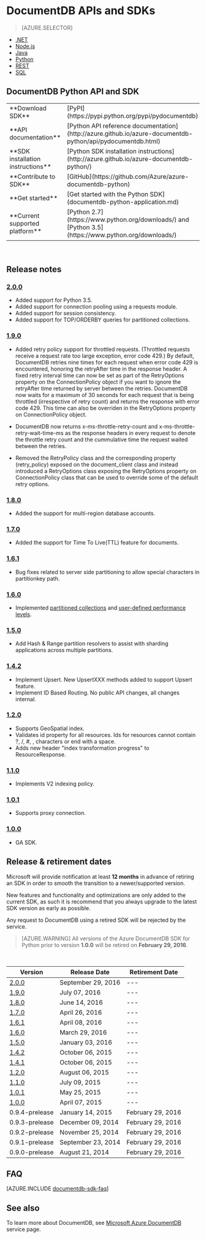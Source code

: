 <properties 
    pageTitle="DocumentDB Python API & SDK | Microsoft Azure" 
    description="Learn all about the Python API and SDK including release dates, retirement dates, and changes made between each version of the DocumentDB Python SDK." 
    services="documentdb" 
    documentationCenter="python" 
    authors="rnagpal" 
    manager="jhubbard" 
    editor="cgronlun"/>

<tags 
    ms.service="documentdb" 
    ms.workload="data-services" 
    ms.tgt_pltfrm="na" 
    ms.devlang="python" 
    ms.topic="article" 
    ms.date="09/29/2016" 
    ms.author="rnagpal"/>

# <a name="documentdb-apis-and-sdks"></a>DocumentDB APIs and SDKs

> [AZURE.SELECTOR]
- [.NET](documentdb-sdk-dotnet.md)
- [Node.js](documentdb-sdk-node.md)
- [Java](documentdb-sdk-java.md)
- [Python](documentdb-sdk-python.md)
- [REST](https://go.microsoft.com/fwlink/?LinkId=402413)
- [SQL](https://msdn.microsoft.com/library/azure/dn782250.aspx)

## <a name="documentdb-python-api-and-sdk"></a>DocumentDB Python API and SDK

<table>
<tr><td>**Download SDK**</td><td>[PyPI](https://pypi.python.org/pypi/pydocumentdb)</td></tr>
<tr><td>**API documentation**</td><td>[Python API reference documentation](http://azure.github.io/azure-documentdb-python/api/pydocumentdb.html)</td></tr>
<tr><td>**SDK installation instructions**</td><td>[Python SDK installation instructions](http://azure.github.io/azure-documentdb-python/)</td></tr>
<tr><td>**Contribute to SDK**</td><td>[GitHub](https://github.com/Azure/azure-documentdb-python)</td></tr>
<tr><td>**Get started**</td><td>[Get started with the Python SDK](documentdb-python-application.md)</td></tr>
<tr><td>**Current supported platform**</td><td>[Python 2.7](https://www.python.org/downloads/) and [Python 3.5](https://www.python.org/downloads/)</td></tr>
</table></br>

## <a name="release-notes"></a>Release notes

### <a name="a-name200200httpspypipythonorgpypipydocumentdb200"></a><a name="2.0.0"/>[2.0.0](https://pypi.python.org/pypi/pydocumentdb/2.0.0)
- Added support for Python 3.5.
- Added support for connection pooling using a requests module.
- Added support for session consistency.
- Added support for TOP/ORDERBY queries for partitioned collections.


### <a name="a-name190190httpspypipythonorgpypipydocumentdb190"></a><a name="1.9.0"/>[1.9.0](https://pypi.python.org/pypi/pydocumentdb/1.9.0)
- Added retry policy support for throttled requests. (Throttled requests receive a request rate too large exception, error code 429.) By default, DocumentDB retries nine times for each request when error code 429 is encountered, honoring the retryAfter time in the response header. A fixed retry interval time can now be set as part of the RetryOptions property on the ConnectionPolicy object if you want to ignore the retryAfter time returned by server between the retries. DocumentDB now waits for a maximum of 30 seconds for each request that is being throttled (irrespective of retry count) and returns the response with error code 429. This time can also be overriden in the RetryOptions property on ConnectionPolicy object.

- DocumentDB now returns x-ms-throttle-retry-count and x-ms-throttle-retry-wait-time-ms as the response headers in every request to denote the throttle retry count and the cummulative time the request waited between the retries.

- Removed the RetryPolicy class and the corresponding property (retry_policy) exposed on the document_client class and instead introduced a RetryOptions class exposing the RetryOptions property on ConnectionPolicy class that can be used to override some of the default retry options.

### <a name="a-name180180httpspypipythonorgpypipydocumentdb180"></a><a name="1.8.0"/>[1.8.0](https://pypi.python.org/pypi/pydocumentdb/1.8.0)
  - Added the support for multi-region database accounts.

### <a name="a-name170170httpspypipythonorgpypipydocumentdb170"></a><a name="1.7.0"/>[1.7.0](https://pypi.python.org/pypi/pydocumentdb/1.7.0)
- Added the support for Time To Live(TTL) feature for documents.

### <a name="a-name161161httpspypipythonorgpypipydocumentdb161"></a><a name="1.6.1"/>[1.6.1](https://pypi.python.org/pypi/pydocumentdb/1.6.1)
- Bug fixes related to server side partitioning to allow special characters in partitionkey path.

### <a name="a-name160160httpspypipythonorgpypipydocumentdb160"></a><a name="1.6.0"/>[1.6.0](https://pypi.python.org/pypi/pydocumentdb/1.6.0)
- Implemented [partitioned collections](documentdb-partition-data.md) and [user-defined performance levels](documentdb-performance-levels.md). 

### <a name="a-name150150httpspypipythonorgpypipydocumentdb150"></a><a name="1.5.0"/>[1.5.0](https://pypi.python.org/pypi/pydocumentdb/1.5.0)
- Add Hash & Range partition resolvers to assist with sharding applications across multiple partitions.

### <a name="a-name142142httpspypipythonorgpypipydocumentdb142"></a><a name="1.4.2"/>[1.4.2](https://pypi.python.org/pypi/pydocumentdb/1.4.2)
- Implement Upsert. New UpsertXXX methods added to support Upsert feature.
- Implement ID Based Routing. No public API changes, all changes internal.

### <a name="a-name120120httpspypipythonorgpypipydocumentdb120"></a><a name="1.2.0"/>[1.2.0](https://pypi.python.org/pypi/pydocumentdb/1.2.0)
- Supports GeoSpatial index.
- Validates id property for all resources. Ids for resources cannot contain ?, /, #, \, characters or end with a space.
- Adds new header "index transformation progress" to ResourceResponse.

### <a name="a-name110110httpspypipythonorgpypipydocumentdb110"></a><a name="1.1.0"/>[1.1.0](https://pypi.python.org/pypi/pydocumentdb/1.1.0)
- Implements V2 indexing policy.

### <a name="a-name101101httpspypipythonorgpypipydocumentdb101"></a><a name="1.0.1"/>[1.0.1](https://pypi.python.org/pypi/pydocumentdb/1.0.1)
- Supports proxy connection.

### <a name="a-name100100httpspypipythonorgpypipydocumentdb100"></a><a name="1.0.0"/>[1.0.0](https://pypi.python.org/pypi/pydocumentdb/1.0.0)
- GA SDK.

## <a name="release--retirement-dates"></a>Release & retirement dates
Microsoft will provide notification at least **12 months** in advance of retiring an SDK in order to smooth the transition to a newer/supported version.

New features and functionality and optimizations are only added to the current SDK, as such it is  recommend that you always upgrade to the latest SDK version as early as possible. 

Any request to DocumentDB using a retired SDK will be rejected by the service.

> [AZURE.WARNING]
All versions of the Azure DocumentDB SDK for Python prior to version **1.0.0** will be retired on **February 29, 2016**. 

<br/>

| Version | Release Date | Retirement Date 
| ---     | ---          | ---
| [2.0.0](#2.0.0) | September 29, 2016 |---
| [1.9.0](#1.9.0) | July 07, 2016 |---
| [1.8.0](#1.8.0) | June 14, 2016 |---
| [1.7.0](#1.7.0) | April 26, 2016 |---
| [1.6.1](#1.6.1) | April 08, 2016 |---
| [1.6.0](#1.6.0) | March 29, 2016 |---
| [1.5.0](#1.5.0) | January 03, 2016 |---
| [1.4.2](#1.4.2) | October 06, 2015 |---
| [1.4.1](#1.4.1) | October 06, 2015 |---
| [1.2.0](#1.2.0) | August 06, 2015 |---
| [1.1.0](#1.1.0) | July 09, 2015 |---
| [1.0.1](#1.0.1) | May 25, 2015 |---
| [1.0.0](#1.0.0) | April 07, 2015 |---
| 0.9.4-prelease | January 14, 2015 | February 29, 2016
| 0.9.3-prelease | December 09, 2014 | February 29, 2016
| 0.9.2-prelease | November 25, 2014 | February 29, 2016
| 0.9.1-prelease | September 23, 2014 | February 29, 2016
| 0.9.0-prelease | August 21, 2014 | February 29, 2016

## <a name="faq"></a>FAQ
[AZURE.INCLUDE [documentdb-sdk-faq](../../includes/documentdb-sdk-faq.md)]

## <a name="see-also"></a>See also

To learn more about DocumentDB, see [Microsoft Azure DocumentDB](https://azure.microsoft.com/services/documentdb/) service page. 
